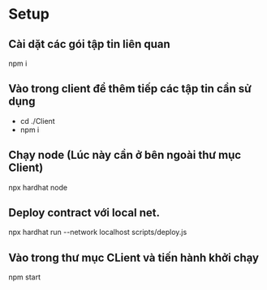 # Setup 
## Cài dặt các gói tập tin liên quan  
npm i 
## Vào trong client để thêm tiếp các tập tin cần sử dụng 
- cd ./Client 
- npm i 

## Chạy node  (Lúc này cần ở bên ngoài thư mục Client)
npx hardhat node 
## Deploy contract với local net.

npx hardhat run --network  localhost scripts/deploy.js

## Vào trong thư mục CLient và tiến hành khởi chạy 
npm start 
